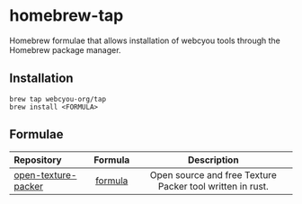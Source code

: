 # homebrew-tap

Homebrew formulae that allows installation of webcyou tools through the Homebrew package manager.

## Installation

```
brew tap webcyou-org/tap
brew install <FORMULA>
```

## Formulae

| Repository              |   Formula   | Description |
|:------------------------|:-----------:|:-----------:|
| [open-texture-packer](https://github.com/webcyou-org/open-texture-packer) | [formula](https://github.com/webcyou-org/homebrew-tap/blob/main/Formula/open-texture-packer.rb) | Open source and free Texture Packer tool written in rust. |
